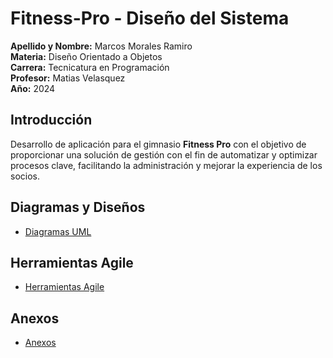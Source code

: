 # Fitness-Pro - Diseño del Sistema
**Apellido y Nombre:** Marcos Morales Ramiro <br />
**Materia:** Diseño Orientado a Objetos <br />
**Carrera:** Tecnicatura en Programación <br />
**Profesor:** Matias Velasquez <br />
**Año:** 2024 <br />

## Introducción

Desarrollo de aplicación para el gimnasio **Fitness Pro** con el objetivo de proporcionar una solución de gestión con el fin de automatizar y optimizar procesos clave, facilitando la administración y mejorar la experiencia de los socios.


## Diagramas y Diseños
- [Diagramas UML](https://github.com/ramiromarcosmorales/Fitness-Pro/blob/main/DiagramasUML.md)

## Herramientas Agile
- [Herramientas Agile](https://github.com/ramiromarcosmorales/Fitness-Pro/blob/main/HerramientasAgile.md)

## Anexos
- [Anexos](https://github.com/ramiromarcosmorales/Fitness-Pro/blob/main/Anexos.md)

